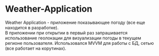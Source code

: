 # Weather-Application
Weather Application - приложение показывающее погоду (все еще находится в разработке).  
В приложении при открытии в первый раз запрашивается использование геолокации для визуализации
погоды в текущем регионе пользователя. Использовался MVVM для работы с БД, сетью (все работает на корутинах). 
